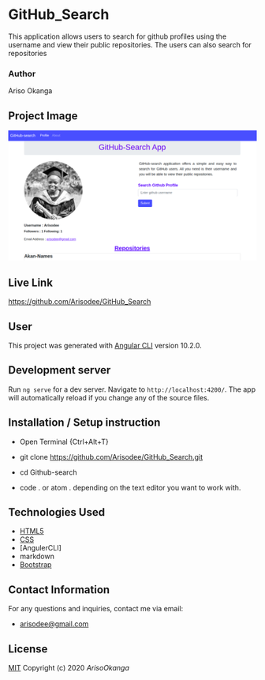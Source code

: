 # GitHub_Search
This application allows users to search for github profiles using the username and view their public repositories. The users can also search for repositories

### Author
Ariso Okanga

## Project Image
![GitHub_Search](src/assets/images/landingpage.png)


## Live Link 
https://github.com/Arisodee/GitHub_Search

## User
This project was generated with [Angular CLI](https://github.com/angular/angular-cli) version 10.2.0.

## Development server

Run `ng serve` for a dev server. Navigate to `http://localhost:4200/`. The app will automatically reload if you change any of the source files.


## Installation / Setup instruction
* Open Terminal {Ctrl+Alt+T}

* git clone https://github.com/Arisodee/GitHub_Search.git

* cd Github-search

* code . or atom . depending on the text editor you want to work with.

## Technologies Used

* [HTML5](https://github.com/topics/html5)
* [CSS](https://github.com/topics/css3)
* [AngulerCLI]
* markdown
* [Bootstrap](https://github.com/topics/bootstrap)


## Contact Information 

For any questions and inquiries, contact me via email:
* arisodee@gmail.com

## License
[MIT](https://choosealicense.com/licenses/mit/)
Copyright (c) 2020 *ArisoOkanga*
